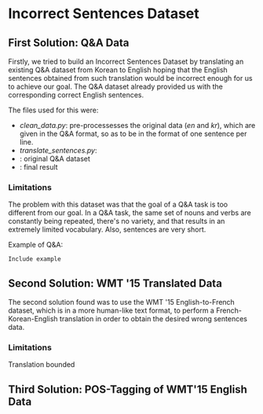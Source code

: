 
# Incorrect Sentences Dataset

## First Solution: Q&A Data
Firstly, we tried to build an Incorrect Sentences Dataset by translating an existing Q&A dataset from Korean to English hoping that the English sentences obtained from such translation would be incorrect enough for us to achieve our goal. The Q&A dataset already provided us with the corresponding correct English sentences.

The files used for this were:
* *clean_data.py*: pre-processesses the original data (*en* and *kr*), which are given in the Q&A format, so as to be in the format of one sentence per line.
* *translate_sentences.py*: 
* : original Q&A dataset
* : final result

### Limitations
The problem with this dataset was that the goal of a Q&A task is too different from our goal. In a Q&A task, the same set of nouns and verbs are constantly being repeated, there's no variety, and that results in an extremely limited vocabulary. Also, sentences are very short.

Example of Q&A:
```
Include example
```

## Second Solution: WMT '15 Translated Data
The second solution found was to use the WMT '15 English-to-French dataset, which is in a more human-like text format, to perform a French-Korean-English translation in order to obtain the desired wrong sentences data.

### Limitations
Translation bounded


## Third Solution: POS-Tagging of WMT'15 English Data


